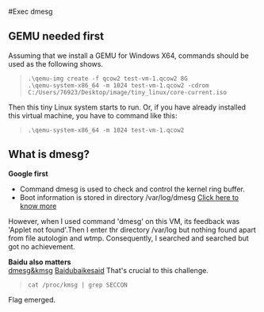 #Exec dmesg
## GEMU needed first
Assuming that we install a GEMU for Windows X64, commands should be used as the following shows.
>     .\qemu-img create -f qcow2 test-vm-1.qcow2 8G
>     .\qemu-system-x86_64 -m 1024 test-vm-1.qcow2 -cdrom C:/Users/76923/Desktop/image/tiny_linux/core-current.iso
Then this tiny Linux system starts to run.
Or, if you have already installed this virtual machine, you have to command like this:
>     .\qemu-system-x86_64 -m 1024 test-vm-1.qcow2
## What is dmesg?
**Google first**
- Command dmesg is used to check and control the kernel ring buffer.
- Boot information is stored in directory /var/log/dmesg [Click here to know more](http://man.linuxde.net/dmesg)

However, when I used command 'dmesg' on this VM, its feedback was 'Applet not found'.Then I enter thr directory /var/log but nothing found apart from file autologin and wtmp.
Consequently, I searched and searched but got no achievement.

**Baidu also matters**
<br/>[dmesg&kmsg](http://blog.csdn.net/zlcchina/article/details/24195331)
[Baidubaikesaid](https://baike.baidu.com/item/dmesg/271976?fr=aladdin)
That's crucial to this challenge.
>     cat /proc/kmsg | grep SECCON
Flag emerged.